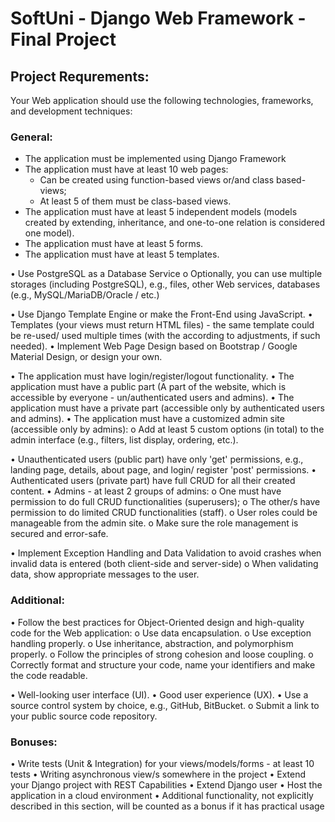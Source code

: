# SoftUni - Django Web Framework - Final Project

## Project Requrements:
Your Web application should use the following technologies, frameworks, and development techniques:
### General:
-	The application must be implemented using Django Framework
  -	The application must have at least 10 web pages:
    -	Can be created using function-based views or/and class based-views;
    -	At least 5 of them must be class-based views.
  -	The application must have at least 5 independent models (models created by extending, inheritance, and one-to-one relation is considered one model).
  -	The application must have at least 5 forms.
  -	The application must have at least 5 templates.

•	Use PostgreSQL as a Database Service
  o	Optionally, you can use multiple storages (including PostgreSQL), e.g., files, other Web services, databases (e.g., MySQL/MariaDB/Oracle / etc.)

•	Use Django Template Engine or make the Front-End using JavaScript.
•	Templates (your views must return HTML files) - the same template could be re-used/ used multiple times (with the according to adjustments, if such needed).
•	Implement Web Page Design based on Bootstrap / Google Material Design, or design your own.

•	The application must have login/register/logout functionality.
•	The application must have a public part (A part of the website, which is accessible by everyone - un/authenticated users and admins).
•	The application must have a private part (accessible only by authenticated users and admins).
•	The application must have a customized admin site (accessible only by admins):
  o	Add at least 5 custom options (in total) to the admin interface (e.g., filters, list display, ordering, etc.).

•	Unauthenticated users (public part) have only 'get' permissions, e.g., landing page, details, about page, and login/ register 'post' permissions.
•	Authenticated users (private part) have full CRUD for all their created content.
•	Admins - at least 2 groups of admins:
  o	One must have permission to do full CRUD functionalities (superusers); 
  o	The other/s have permission to do limited CRUD functionalities (staff).
  o	User roles could be manageable from the admin site.
  o	Make sure the role management is secured and error-safe.

•	Implement Exception Handling and Data Validation to avoid crashes when invalid data is entered 
(both client-side and server-side)
  o	When validating data, show appropriate messages to the user.
 
### Additional:
•	Follow the best practices for Object-Oriented design and high-quality code for the Web application:
  o	Use data encapsulation.
  o	Use exception handling properly.
  o	Use inheritance, abstraction, and polymorphism properly.
  o	Follow the principles of strong cohesion and loose coupling.
  o	Correctly format and structure your code, name your identifiers and make the code readable.

•	Well-looking user interface (UI).
•	Good user experience (UX).
•	Use a source control system by choice, e.g., GitHub, BitBucket.
  o	Submit a link to your public source code repository.

### Bonuses:
•	Write tests (Unit & Integration) for your views/models/forms - at least 10 tests
•	Writing asynchronous view/s somewhere in the project
•	Extend your Django project with REST Capabilities 
•	Extend Django user
•	Host the application in a cloud environment
•	Additional functionality, not explicitly described in this section, will be counted as a bonus if it has practical usage
